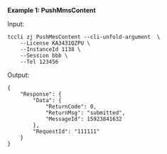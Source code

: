 **Example 1: PushMmsContent**



Input: 

```
tccli zj PushMmsContent --cli-unfold-argument  \
    --License KA3431QZPU \
    --InstanceId 1138 \
    --Session bbb \
    --Tel 123456
```

Output: 
```
{
    "Response": {
        "Data": {
            "ReturnCode": 0,
            "ReturnMsg": "submitted",
            "MessageId": 15923841632
        },
        "RequestId": "111111"
    }
}
```

